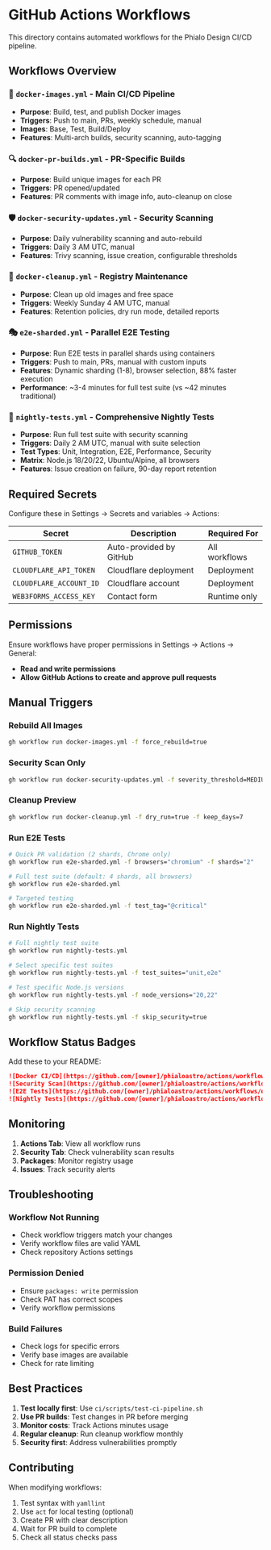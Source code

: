 # GitHub Actions Workflows

This directory contains automated workflows for the Phialo Design CI/CD pipeline.

## Workflows Overview

### 🔨 `docker-images.yml` - Main CI/CD Pipeline
- **Purpose**: Build, test, and publish Docker images
- **Triggers**: Push to main, PRs, weekly schedule, manual
- **Images**: Base, Test, Build/Deploy
- **Features**: Multi-arch builds, security scanning, auto-tagging

### 🔍 `docker-pr-builds.yml` - PR-Specific Builds
- **Purpose**: Build unique images for each PR
- **Triggers**: PR opened/updated
- **Features**: PR comments with image info, auto-cleanup on close

### 🛡️ `docker-security-updates.yml` - Security Scanning
- **Purpose**: Daily vulnerability scanning and auto-rebuild
- **Triggers**: Daily 3 AM UTC, manual
- **Features**: Trivy scanning, issue creation, configurable thresholds

### 🧹 `docker-cleanup.yml` - Registry Maintenance
- **Purpose**: Clean up old images and free space
- **Triggers**: Weekly Sunday 4 AM UTC, manual
- **Features**: Retention policies, dry run mode, detailed reports

### 🎭 `e2e-sharded.yml` - Parallel E2E Testing
- **Purpose**: Run E2E tests in parallel shards using containers
- **Triggers**: Push to main, PRs, manual with custom inputs
- **Features**: Dynamic sharding (1-8), browser selection, 88% faster execution
- **Performance**: ~3-4 minutes for full test suite (vs ~42 minutes traditional)

### 🌙 `nightly-tests.yml` - Comprehensive Nightly Tests
- **Purpose**: Run full test suite with security scanning
- **Triggers**: Daily 2 AM UTC, manual with suite selection
- **Test Types**: Unit, Integration, E2E, Performance, Security
- **Matrix**: Node.js 18/20/22, Ubuntu/Alpine, all browsers
- **Features**: Issue creation on failure, 90-day report retention

## Required Secrets

Configure these in Settings → Secrets and variables → Actions:

| Secret | Description | Required For |
|--------|-------------|--------------|
| `GITHUB_TOKEN` | Auto-provided by GitHub | All workflows |
| `CLOUDFLARE_API_TOKEN` | Cloudflare deployment | Deployment |
| `CLOUDFLARE_ACCOUNT_ID` | Cloudflare account | Deployment |
| `WEB3FORMS_ACCESS_KEY` | Contact form | Runtime only |

## Permissions

Ensure workflows have proper permissions in Settings → Actions → General:
- **Read and write permissions**
- **Allow GitHub Actions to create and approve pull requests**

## Manual Triggers

### Rebuild All Images
```bash
gh workflow run docker-images.yml -f force_rebuild=true
```

### Security Scan Only
```bash
gh workflow run docker-security-updates.yml -f severity_threshold=MEDIUM
```

### Cleanup Preview
```bash
gh workflow run docker-cleanup.yml -f dry_run=true -f keep_days=7
```

### Run E2E Tests
```bash
# Quick PR validation (2 shards, Chrome only)
gh workflow run e2e-sharded.yml -f browsers="chromium" -f shards="2"

# Full test suite (default: 4 shards, all browsers)
gh workflow run e2e-sharded.yml

# Targeted testing
gh workflow run e2e-sharded.yml -f test_tag="@critical"
```

### Run Nightly Tests
```bash
# Full nightly test suite
gh workflow run nightly-tests.yml

# Select specific test suites
gh workflow run nightly-tests.yml -f test_suites="unit,e2e"

# Test specific Node.js versions
gh workflow run nightly-tests.yml -f node_versions="20,22"

# Skip security scanning
gh workflow run nightly-tests.yml -f skip_security=true
```

## Workflow Status Badges

Add these to your README:

```markdown
![Docker CI/CD](https://github.com/[owner]/phialoastro/actions/workflows/docker-images.yml/badge.svg)
![Security Scan](https://github.com/[owner]/phialoastro/actions/workflows/docker-security-updates.yml/badge.svg)
![E2E Tests](https://github.com/[owner]/phialoastro/actions/workflows/e2e-sharded.yml/badge.svg)
![Nightly Tests](https://github.com/[owner]/phialoastro/actions/workflows/nightly-tests.yml/badge.svg)
```

## Monitoring

1. **Actions Tab**: View all workflow runs
2. **Security Tab**: Check vulnerability scan results
3. **Packages**: Monitor registry usage
4. **Issues**: Track security alerts

## Troubleshooting

### Workflow Not Running
- Check workflow triggers match your changes
- Verify workflow files are valid YAML
- Check repository Actions settings

### Permission Denied
- Ensure `packages: write` permission
- Check PAT has correct scopes
- Verify workflow permissions

### Build Failures
- Check logs for specific errors
- Verify base images are available
- Check for rate limiting

## Best Practices

1. **Test locally first**: Use `ci/scripts/test-ci-pipeline.sh`
2. **Use PR builds**: Test changes in PR before merging
3. **Monitor costs**: Track Actions minutes usage
4. **Regular cleanup**: Run cleanup workflow monthly
5. **Security first**: Address vulnerabilities promptly

## Contributing

When modifying workflows:
1. Test syntax with `yamllint`
2. Use `act` for local testing (optional)
3. Create PR with clear description
4. Wait for PR build to complete
5. Check all status checks pass